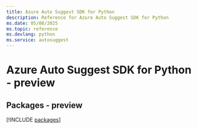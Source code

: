 ```yaml
---
title: Azure Auto Suggest SDK for Python
description: Reference for Azure Auto Suggest SDK for Python
ms.date: 05/08/2025
ms.topic: reference
ms.devlang: python
ms.service: autosuggest
---
```

# Azure Auto Suggest SDK for Python - preview
## Packages - preview
[!INCLUDE [packages](auto-suggest-index.md)]